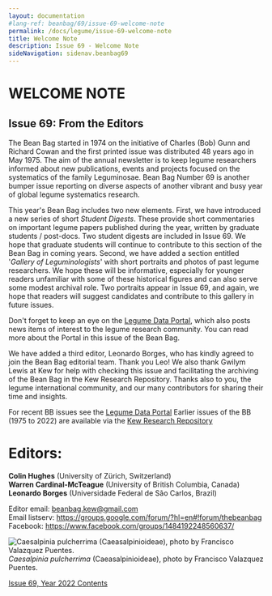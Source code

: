 ```yaml
---
layout: documentation
#lang-ref: beanbag/69/issue-69-welcome-note
permalink: /docs/legume/issue-69-welcome-note
title: Welcome Note
description: Issue 69 - Welcome Note
sideNavigation: sidenav.beanbag69
---
```


# WELCOME NOTE

## Issue 69: From the Editors

The Bean Bag started in 1974 on the initiative of Charles (Bob) Gunn and Richard Cowan and the first printed issue was distributed 48 years ago in May 1975. The aim of the annual newsletter is to keep legume researchers informed about new publications, events and projects focused on the systematics of the family Leguminosae. Bean Bag Number 69 is another bumper issue reporting on diverse aspects of another vibrant and busy year of global legume systematics research.

This year's Bean Bag includes two new elements. First, we have introduced a new series of short *Student Digests*. These provide short commentaries on important legume papers published during the year, written by graduate students / post-docs. Two student digests are included in Issue 69. We hope that graduate students will continue to contribute to this section of the Bean Bag in coming years. Second, we have added a section entitled '*Gallery of Leguminologists*' with short portraits and photos of past legume researchers. We hope these will be informative, especially for younger readers unfamiliar with some of these historical figures and can also serve some modest archival role. Two portraits appear in Issue 69, and again, we hope that readers will suggest candidates and contribute to this gallery in future issues.

Don't forget to keep an eye on the [Legume Data Portal](https://www.legumedata.org/), which also posts news items of interest to the legume research community. You can read more about the Portal in this issue of the Bean Bag.

We have added a third editor, Leonardo Borges, who has kindly agreed to join the Bean Bag editorial team. Thank you Leo! We also thank Gwilym Lewis at Kew for help with checking this issue and facilitating the archiving of the Bean Bag in the Kew Research Repository. Thanks also to you, the legume international community, and our many contributors for sharing their time and insights.

For recent BB issues see the [Legume Data Portal](https://www.legumedata.org/)
Earlier issues of the BB (1975 to 2022) are available via the [Kew Research Repository](https://kew.iro.bl.uk/collections/b50e6210-e231-4392-9301-c07bdce223cc)

# Editors:

**Colin Hughes** (University of Zürich, Switzerland)  
**Warren Cardinal-McTeague** (University of British Columbia, Canada)  
**Leonardo Borges** (Universidade Federal de São Carlos, Brazil)  

Editor email: <beanbag.kew@gmail.com>  
Email listserv: <https://groups.google.com/forum/?hl=en#!forum/thebeanbag>  
Facebook: <https://www.facebook.com/groups/1484192248560637/>  

![*Caesalpinia pulcherrima* (Caeasalpinioideae), photo by Francisco Valazquez Puentes.](/assets/images/69/welcome_mimosa.jpg)
*Caesalpinia pulcherrima* (Caeasalpinioideae), photo by Francisco Valazquez Puentes.

[Issue 69, Year 2022 Contents](/beanbag/69/69content)